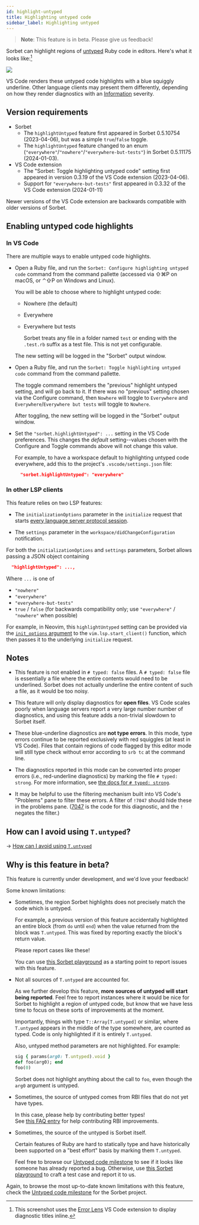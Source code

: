```yaml
---
id: highlight-untyped
title: Highlighting untyped code
sidebar_label: Highlighting untyped
---
```


> **Note**: This feature is in beta. Please give us feedback!

Sorbet can highlight regions of [untyped] Ruby code in editors. Here's what it
looks like:[^1]

[untyped]: untyped.md

![](/img/highlight-untyped.png)

[^1]:
    This screenshot uses the [Error Lens] VS Code extension to display
    diagnostic titles inline.

[error lens]:
  https://marketplace.visualstudio.com/items?itemName=usernamehw.errorlens

VS Code renders these untyped code highlights with a blue squiggly underline.
Other language clients may present them differently, depending on how they
render diagnostics with an [Information] severity.

[information]:
  https://microsoft.github.io/language-server-protocol/specifications/lsp/3.17/specification/#diagnosticSeverity

## Version requirements

- Sorbet
  - The `highlightUntyped` feature first appeared in Sorbet 0.5.10754
    (2023-04-06), but was a simple `true`/`false` toggle.
  - The `highlightUntyped` feature changed to an enum
    (`"everywhere"`/`"nowhere"`/`"everywhere-but-tests"`) in Sorbet 0.5.11175
    (2024-01-03).
- VS Code extension
  - The "Sorbet: Toggle highlighting untyped code" setting first appeared in
    version 0.3.19 of the VS Code extension (2023-04-06).
  - Support for `"everywhere-but-tests"` first appeared in 0.3.32 of the VS Code
    extension (2024-01-11)

Newer versions of the VS Code extension are backwards compatible with older
versions of Sorbet.

## Enabling untyped code highlights

### In VS Code

There are multiple ways to enable untyped code highlights.

- Open a Ruby file, and run the `Sorbet: Configure highlighting untyped code`
  command from the command pallette (accessed via ⇧⌘P on macOS, or ⌃⇧P on
  Windows and Linux).

  You will be able to choose where to highlight untyped code:

  - Nowhere (the default)

  - Everywhere

  - Everywhere but tests

    Sorbet treats any file in a folder named `test` or ending with the
    `.test.rb` suffix as a test file. This is not yet configurable.

  The new setting will be logged in the "Sorbet" output window.

- Open a Ruby file, and run the `Sorbet: Toggle highlighting untyped code`
  command from the command pallette.

  The toggle command remembers the "previous" highlight untyped setting, and
  will go back to it. If there was no "previous" setting chosen via the
  Configure command, then `Nowhere` will toggle to `Everywhere` and
  `Everywhere`/`Everywhere but tests` will toggle to `Nowhere`.

  After toggling, the new setting will be logged in the "Sorbet" output window.

- Set the `"sorbet.highlightUntyped": ...` setting in the VS Code preferences.
  This changes the _default_ setting--values chosen with the Configure and
  Toggle commands above will not change this value.

  For example, to have a workspace default to highlighting untyped code
  everywhere, add this to the project's `.vscode/settings.json` file:

  ```json
    "sorbet.highlightUntyped": "everywhere"
  ```

### In other LSP clients

This feature relies on two LSP features:

- The `initializationOptions` parameter in the `initialize` request that starts
  [every language server protocol session](https://microsoft.github.io/language-server-protocol/specifications/lsp/3.17/specification/#initialize).

- The `settings` parameter in the `workspace/didChangeConfiguration`
  notification.

For both the `initializationOptions` and `settings` parameters, Sorbet allows
passing a JSON object containing

```json
  "highlightUntyped": ...,
```

Where `...` is one of

- `"nowhere"`
- `"everywhere"`
- `"everywhere-but-tests"`
- `true` / `false` (for backwards compatibility only; use `"everywhere"` /
  `"nowhere"` when possible)

For example, in Neovim, this `highlightUntyped` setting can be provided via the
[`init_options` argument] to the `vim.lsp.start_client()` function, which then
passes it to the underlying `initialize` request.

[`init_options` argument]:
  https://neovim.io/doc/user/lsp.html#:~:text=initializationOptions

## Notes

- This feature is not enabled in `# typed: false` files. A `# typed: false` file
  is essentially a file where the entire contents would need to be underlined.
  Sorbet does not actually underline the entire content of such a file, as it
  would be too noisy.

- This feature will only display diagnostics for **open files**. VS Code scales
  poorly when language servers report a very large number number of diagnostics,
  and using this feature adds a non-trivial slowdown to Sorbet itself.

- These blue-underline diagnostics are **not type errors**. In this mode, type
  errors continue to be reported exclusively with red squiggles (at least in VS
  Code). Files that contain regions of code flagged by this editor mode will
  still type check without error according to `srb tc` at the command line.

- The diagnostics reported in this mode can be converted into proper errors
  (i.e., red-underline diagnostics) by marking the file `# typed: strong`. For
  more information, see [the docs for `# typed: strong`](strong.md).

- It may be helpful to use the filtering mechanism built into VS Code's
  "Problems" pane to filter these errors. A filter of `!7047` should hide these
  in the problems pane. ([7047](error-reference.md#7047) is the code for this
  diagnostic, and the `!` negates the filter.)

## How can I avoid using `T.untyped`?

→ [How can I avoid using `T.untyped`](strong.md#how-can-i-avoid-using-tuntyped)

## Why is this feature in beta?

This feature is currently under development, and we'd love your feedback!

Some known limitations:

- Sometimes, the region Sorbet highlights does not precisely match the code
  which is untyped.

  For example, a previous version of this feature accidentally highlighted an
  entire block (from `do` until `end`) when the value returned from the block
  was `T.untyped`. This was fixed by reporting exactly the block's return value.

  Please report cases like these!

  You can use [this Sorbet playground] as a starting point to report issues with
  this feature.

- Not all sources of `T.untyped` are accounted for.

  As we further develop this feature, **more sources of untyped will start being
  reported**. Feel free to report instances where it would be nice for Sorbet to
  highlight a region of untyped code, but know that we have less time to focus
  on these sorts of improvements at the moment.

  Importantly, things with type `T::Array[T.untyped]` or similar, where
  `T.untyped` appears in the middle of the type somewhere, are counted as typed.
  Code is only highlighted if it is entirely `T.untyped`.

  Also, untyped method parameters are not highlighted. For example:

  ```ruby
  sig { params(arg0: T.untyped).void }
  def foo(arg0); end
  foo(0)
  ```

  Sorbet does not highlight anything about the call to `foo`, even though the
  `arg0` argument is untyped.

- Sometimes, the source of untyped comes from RBI files that do not yet have
  types.

  In this case, please help by contributing better types!\
  See [this FAQ entry] for help contributing RBI improvements.

- Sometimes, the source of the untyped is Sorbet itself.

  Certain features of Ruby are hard to statically type and have historically
  been supported on a "best effort" basis by marking them `T.untyped`.

  Feel free to browse our [Untyped code milestone] to see if it looks like
  someone has already reported a bug. Otherwise, use [this Sorbet playground] to
  craft a test case and report it to us.

Again, to browse the most up-to-date known limitations with this feature, check
the [Untyped code milestone] for the Sorbet project.

[this sorbet playground]:
  https://sorbet.run/#%23%20typed%3A%20strong%0A%23%20To%20report%20an%20issue%2C%20click%20%22Examples%20%E2%98%B0%20%3E%20Create%20issue%20with%20example%22%0A%0AT.unsafe%28nil%29.foo
[this faq entry]: faq#it-looks-like-sorbets-types-for-the-stdlib-are-wrong
[untyped code milestone]: https://github.com/sorbet/sorbet/milestone/20
